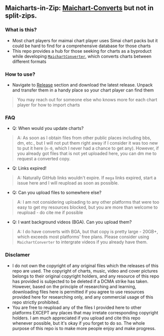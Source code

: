 ## Maicharts-in-Zip: [Maichart-Converts](https://github.com/Neskol/Maichart-Converts) but not in split-zips.
### What is this?
- Most chart players for maimai chart player uses Simai chart packs but it could be hard to find for a comprehensive database for those charts
- This repo provides a hub for those seeking for charts as a byproduct while developing [`MaichartConverter`](https://github.com/Neskol/MaichartConverter), which converts charts between different formats

### How to use?
- Navigate to [Release](https://github.com/E8Ib/Maicharts-in-Zip/releases) section and download the latest release. Unpack and transfer them in a handy place so your chart player can find them
> You may reach out for someone else who knows more for each chart player for how to import charts

### FAQ
- Q: When would you update charts?
> A: As soon as I obtain files from other public places including bbs, dm, etc., but I will not put them right away if I consider it was too new to put it here (`n-0`, which I never had a chance to get any). However, if you already got files that is not yet uploaded here, you can dm me to request a converted copy.

- Q: Links expired!
> A: Naturally GitHub links wouldn't expire. If `mega` links expired, start a issue here and I will reupload as soon as possible.

- Q: Can you upload files to somewhere else?
> A: I am not considering uploading to any other platforms that were too easy to get my resources blocked, but you are more than welcome to reupload - do cite me if possible

- Q: I want background videos (BGA). Can you upload them?
> A: I do have converts with BGA, but that copy is pretty large - 20GB+, which exceeds most platforms' free plans. Please consider using `MaichartConverter` to intergrate videos if you already have them.

### Disclamer
- I do not own the copyright of any original files which the releases of this repo are used. The copyright of charts, music, video and cover pictures belongs to their original copyright holders, and any resource of this repo has provided is subjected to be deleted if a DCMA strike has taken. However, based on the principle of researching and learning, downloading files here is permitted if you agree to use resources provided here for researching only, and any commercial usage of this repo strictly prohibited.
- You are free to reupload any of the files I provided here to other platforms EXCEPT any places that may irretate corresponding copyright holders. I am much appreciated if you upload and cite this repo whenever possible, but it's okay if you forget to do so. The whole purpose of this repo is to make more people enjoy and make progress.
